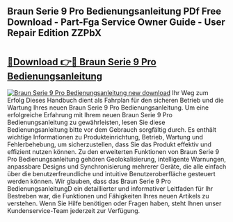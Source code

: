 ## Braun Serie 9 Pro Bedienungsanleitung PDf Free Download - Part-Fga Service Owner Guide - User Repair Edition ZZPbX

# <h2><a href="http://df20z8g.blite.top/?on=Braun+Serie+9+Pro+Bedienungsanleitung">🔗Download 👉🔴 Braun Serie 9 Pro Bedienungsanleitung</a></h2>

[![Braun Serie 9 Pro Bedienungsanleitung new download](https://i.imgur.com/lujVjoI.png)](http://df20z8g.blite.top/?on=Braun+Serie+9+Pro+Bedienungsanleitung)
Ihr Weg zum Erfolg Dieses Handbuch dient als Fahrplan für den sicheren Betrieb und die Wartung Ihres neuen Braun Serie 9 Pro Bedienungsanleitung. Um eine erfolgreiche Erfahrung mit Ihrem neuen Braun Serie 9 Pro Bedienungsanleitung zu gewährleisten, lesen Sie diese Bedienungsanleitung bitte vor dem Gebrauch sorgfältig durch. Es enthält wichtige Informationen zu Produkteinrichtung, Betrieb, Wartung und Fehlerbehebung, um sicherzustellen, dass Sie das Produkt effektiv und effizient nutzen können. Zu den erweiterten Funktionen von Braun Serie 9 Pro Bedienungsanleitung gehören Geolokalisierung, intelligente Warnungen, anpassbare Designs und Synchronisierung mehrerer Geräte, die alle einfach über die benutzerfreundliche und intuitive Benutzeroberfläche gesteuert werden können. Wir glauben, dass das Braun Serie 9 Pro BedienungsanleitungD ein detaillierter und informativer Leitfaden für Ihr Bestreben war, die Funktionen und Fähigkeiten Ihres neuen Artikels zu verstehen. Wenn Sie Hilfe benötigen oder Fragen haben, steht Ihnen unser Kundenservice-Team jederzeit zur Verfügung.
